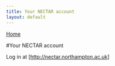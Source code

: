 ```yaml
---
title: Your NECTAR account
layout: default
---
```


[Home](index.html)

#Your NECTAR account

Log in at [http://nectar.northampton.ac.uk]
